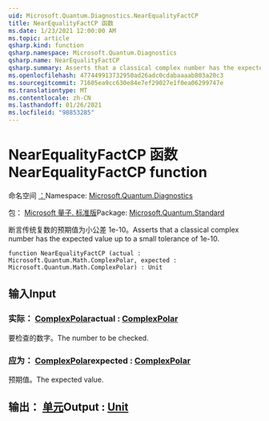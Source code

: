```yaml
---
uid: Microsoft.Quantum.Diagnostics.NearEqualityFactCP
title: NearEqualityFactCP 函数
ms.date: 1/23/2021 12:00:00 AM
ms.topic: article
qsharp.kind: function
qsharp.namespace: Microsoft.Quantum.Diagnostics
qsharp.name: NearEqualityFactCP
qsharp.summary: Asserts that a classical complex number has the expected value up to a small tolerance of 1e-10.
ms.openlocfilehash: 477449913732950ad26adc0cdabaaaab803a20c3
ms.sourcegitcommit: 71605ea9cc630e84e7ef29027e1f0ea06299747e
ms.translationtype: MT
ms.contentlocale: zh-CN
ms.lasthandoff: 01/26/2021
ms.locfileid: "98853285"
---
```

# <a name="nearequalityfactcp-function"></a><span data-ttu-id="fa906-102">NearEqualityFactCP 函数</span><span class="sxs-lookup"><span data-stu-id="fa906-102">NearEqualityFactCP function</span></span>

<span data-ttu-id="fa906-103">命名空间 [：](xref:Microsoft.Quantum.Diagnostics)</span><span class="sxs-lookup"><span data-stu-id="fa906-103">Namespace: [Microsoft.Quantum.Diagnostics](xref:Microsoft.Quantum.Diagnostics)</span></span>

<span data-ttu-id="fa906-104">包： [Microsoft 量子. 标准版](https://nuget.org/packages/Microsoft.Quantum.Standard)</span><span class="sxs-lookup"><span data-stu-id="fa906-104">Package: [Microsoft.Quantum.Standard](https://nuget.org/packages/Microsoft.Quantum.Standard)</span></span>


<span data-ttu-id="fa906-105">断言传统复数的预期值为小公差 1e-10。</span><span class="sxs-lookup"><span data-stu-id="fa906-105">Asserts that a classical complex number has the expected value up to a small tolerance of 1e-10.</span></span>

```qsharp
function NearEqualityFactCP (actual : Microsoft.Quantum.Math.ComplexPolar, expected : Microsoft.Quantum.Math.ComplexPolar) : Unit
```


## <a name="input"></a><span data-ttu-id="fa906-106">输入</span><span class="sxs-lookup"><span data-stu-id="fa906-106">Input</span></span>

### <a name="actual--complexpolar"></a><span data-ttu-id="fa906-107">实际： [ComplexPolar](xref:Microsoft.Quantum.Math.ComplexPolar)</span><span class="sxs-lookup"><span data-stu-id="fa906-107">actual : [ComplexPolar](xref:Microsoft.Quantum.Math.ComplexPolar)</span></span>

<span data-ttu-id="fa906-108">要检查的数字。</span><span class="sxs-lookup"><span data-stu-id="fa906-108">The number to be checked.</span></span>


### <a name="expected--complexpolar"></a><span data-ttu-id="fa906-109">应为： [ComplexPolar](xref:Microsoft.Quantum.Math.ComplexPolar)</span><span class="sxs-lookup"><span data-stu-id="fa906-109">expected : [ComplexPolar](xref:Microsoft.Quantum.Math.ComplexPolar)</span></span>

<span data-ttu-id="fa906-110">预期值。</span><span class="sxs-lookup"><span data-stu-id="fa906-110">The expected value.</span></span>



## <a name="output--unit"></a><span data-ttu-id="fa906-111">输出： [单元](xref:microsoft.quantum.lang-ref.unit)</span><span class="sxs-lookup"><span data-stu-id="fa906-111">Output : [Unit](xref:microsoft.quantum.lang-ref.unit)</span></span>

